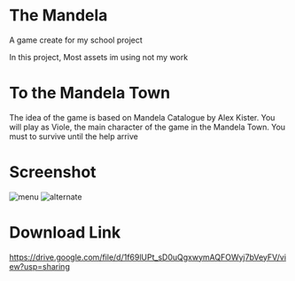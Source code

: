 # The Mandela

A game create for my school project

In this project, Most assets im using not my work

# To the Mandela Town
The idea of the game is based on Mandela Catalogue by Alex Kister. You will play as Viole, the main character of the game in the Mandela Town. You must to survive until the help arrive

# Screenshot
![menu](https://github.com/tuankietdang52/The-Mandela/assets/79842421/ea5d1611-063c-4811-a197-33ef101f4ace)
![alternate](https://github.com/tuankietdang52/The-Mandela/assets/79842421/133b4980-6f7b-4efb-9099-88a3a09139b5)

# Download Link
https://drive.google.com/file/d/1f69lUPt_sD0uQgxwymAQFOWyj7bVeyFV/view?usp=sharing

